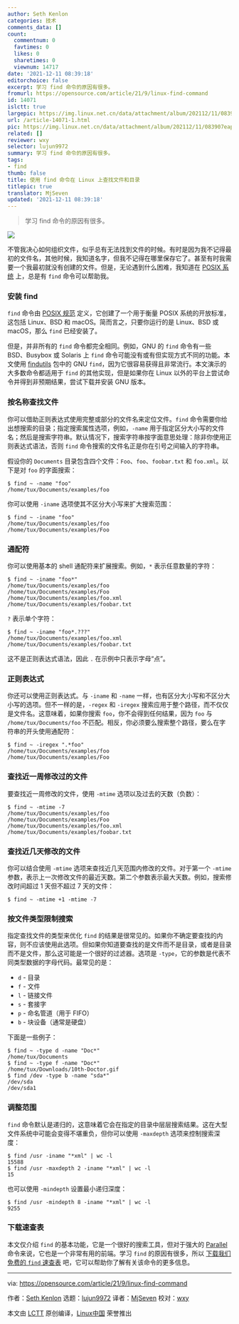 ```yaml
---
author: Seth Kenlon
categories: 技术
comments_data: []
count:
  commentnum: 0
  favtimes: 0
  likes: 0
  sharetimes: 0
  viewnum: 14717
date: '2021-12-11 08:39:18'
editorchoice: false
excerpt: 学习 find 命令的原因有很多。
fromurl: https://opensource.com/article/21/9/linux-find-command
id: 14071
islctt: true
largepic: https://img.linux.net.cn/data/attachment/album/202112/11/083907eapzsopvcoc0ooro.jpg
url: /article-14071-1.html
pic: https://img.linux.net.cn/data/attachment/album/202112/11/083907eapzsopvcoc0ooro.jpg.thumb.jpg
related: []
reviewer: wxy
selector: lujun9972
summary: 学习 find 命令的原因有很多。
tags:
- find
thumb: false
title: 使用 find 命令在 Linux 上查找文件和目录
titlepic: true
translator: MjSeven
updated: '2021-12-11 08:39:18'
---
```



> 
> 学习 find 命令的原因有很多。
> 
> 
> 


![](https://img.linux.net.cn/data/attachment/album/202112/11/083907eapzsopvcoc0ooro.jpg)


不管我决心如何组织文件，似乎总有无法找到文件的时候。有时是因为我不记得最初的文件名，其他时候，我知道名字，但我不记得在哪里保存它了。甚至有时我需要一个我最初就没有创建的文件。但是，无论遇到什么困难，我知道在 [POSIX 系统](https://opensource.com/article/19/7/what-posix-richard-stallman-explains) 上，总是有 `find` 命令可以帮助我。


### 安装 find


`find` 命令由 [POSIX 规范](https://pubs.opengroup.org/onlinepubs/9699919799.2018edition/) 定义，它创建了一个用于衡量 POSIX 系统的开放标准，这包括 Linux、BSD 和 macOS。简而言之，只要你运行的是 Linux、BSD 或 macOS，那么 `find` 已经安装了。


但是，并非所有的 `find` 命令都完全相同。例如，GNU 的 `find` 命令有一些 BSD、Busybox 或 Solaris 上 `find` 命令可能没有或有但实现方式不同的功能。本文使用 [findutils](https://www.gnu.org/software/findutils/) 包中的 GNU `find`，因为它很容易获得且非常流行。本文演示的大多数命令都适用于 `find` 的其他实现，但是如果你在 Linux 以外的平台上尝试命令并得到非预期结果，尝试下载并安装 GNU 版本。


### 按名称查找文件


你可以借助正则表达式使用完整或部分的文件名来定位文件。`find` 命令需要你给出想搜索的目录；指定搜索属性选项，例如，`-name` 用于指定区分大小写的文件名；然后是搜索字符串。默认情况下，搜索字符串按字面意思处理：除非你使用正则表达式语法，否则 `find` 命令搜索的文件名正是你在引号之间输入的字符串。


假设你的 `Documents` 目录包含四个文件：`Foo`、`foo`、`foobar.txt` 和 `foo.xml`。以下是对 `foo` 的字面搜索：



```
$ find ~ -name "foo"
/home/tux/Documents/examples/foo

```

你可以使用 `-iname` 选项使其不区分大小写来扩大搜索范围：



```
$ find ~ -iname "foo"
/home/tux/Documents/examples/foo
/home/tux/Documents/examples/Foo

```

### 通配符


你可以使用基本的 shell 通配符来扩展搜索。例如，`*` 表示任意数量的字符：



```
$ find ~ -iname "foo*"
/home/tux/Documents/examples/foo
/home/tux/Documents/examples/Foo
/home/tux/Documents/examples/foo.xml
/home/tux/Documents/examples/foobar.txt

```

`?` 表示单个字符：



```
$ find ~ -iname "foo*.???"
/home/tux/Documents/examples/foo.xml
/home/tux/Documents/examples/foobar.txt

```

这不是正则表达式语法，因此 `.` 在示例中只表示字母“点”。


### 正则表达式


你还可以使用正则表达式。与 `-iname` 和 `-name` 一样，也有区分大小写和不区分大小写的选项。但不一样的是，`-regex` 和 `-iregex` 搜索应用于整个路径，而不仅仅是文件名。这意味着，如果你搜索 `foo`，你不会得到任何结果，因为 `foo` 与 `/home/tux/Documents/foo` 不匹配。相反，你必须要么搜索整个路径，要么在字符串的开头使用通配符：



```
$ find ~ -iregex ".*foo"
/home/tux/Documents/examples/foo
/home/tux/Documents/examples/Foo

```

### 查找近一周修改过的文件


要查找近一周修改的文件，使用 `-mtime` 选项以及过去的天数（负数）：



```
$ find ~ -mtime -7
/home/tux/Documents/examples/foo
/home/tux/Documents/examples/Foo
/home/tux/Documents/examples/foo.xml
/home/tux/Documents/examples/foobar.txt

```

### 查找近几天修改的文件


你可以结合使用 `-mtime` 选项来查找近几天范围内修改的文件。对于第一个 `-mtime` 参数，表示上一次修改文件的最近天数。第二个参数表示最大天数。例如，搜索修改时间超过 1 天但不超过 7 天的文件：



```
$ find ~ -mtime +1 -mtime -7

```

### 按文件类型限制搜索


指定查找文件的类型来优化 `find` 的结果是很常见的。如果你不确定要查找的内容，则不应该使用此选项。但如果你知道要查找的是文件而不是目录，或者是目录而不是文件，那么这可能是一个很好的过滤器。选项是 `-type`，它的参数是代表不同类型数据的字母代码。最常见的是：


* `d` - 目录
* `f` - 文件
* `l` - 链接文件
* `s` - 套接字
* `p` - 命名管道（用于 FIFO）
* `b` - 块设备（通常是硬盘）


下面是一些例子：



```
$ find ~ -type d -name "Doc*"
/home/tux/Documents
$ find ~ -type f -name "Doc*"
/home/tux/Downloads/10th-Doctor.gif
$ find /dev -type b -name "sda*"
/dev/sda
/dev/sda1

```

### 调整范围


`find` 命令默认是递归的，这意味着它会在指定的目录中层层搜索结果。这在大型文件系统中可能会变得不堪重负，但你可以使用 `-maxdepth` 选项来控制搜索深度：



```
$ find /usr -iname "*xml" | wc -l
15588
$ find /usr -maxdepth 2 -iname "*xml" | wc -l
15

```

也可以使用 `-mindepth` 设置最小递归深度：



```
$ find /usr -mindepth 8 -iname "*xml" | wc -l
9255

```

### 下载速查表


本文仅介绍 `find` 的基本功能，它是一个很好的搜索工具，但对于强大的 [Parallel](https://opensource.com/article/18/5/gnu-parallel) 命令来说，它也是一个非常有用的前端。学习 `find` 的原因有很多，所以 [下载我们免费的 `find` 速查表](https://opensource.com/downloads/linux-find-cheat-sheet) 吧，它可以帮助你了解有关该命令的更多信息。




---


via: <https://opensource.com/article/21/9/linux-find-command>


作者：[Seth Kenlon](https://opensource.com/users/seth) 选题：[lujun9972](https://github.com/lujun9972) 译者：[MjSeven](https://github.com/MjSeven) 校对：[wxy](https://github.com/wxy)


本文由 [LCTT](https://github.com/LCTT/TranslateProject) 原创编译，[Linux中国](https://linux.cn/) 荣誉推出
